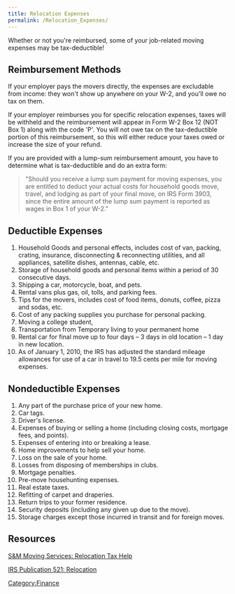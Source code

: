 ```yaml
---
title: Relocation Expenses
permalink: /Relocation_Expenses/
---
```


Whether or not you're reimbursed, some of your job-related moving expenses may be tax-deductible!

Reimbursement Methods
---------------------

If your employer pays the movers directly, the expenses are excludable from income: they won't show up anywhere on your W-2, and you'll owe no tax on them.

If your employer reimburses you for specific relocation expenses, taxes will be withheld and the reimbursement will appear in Form W-2 Box 12 (NOT Box 1) along with the code 'P'. You will not owe tax on the tax-deductible portion of this reimbursement, so this will either reduce your taxes owed or increase the size of your refund.

If you are provided with a lump-sum reimbursement amount, you have to determine what is tax-deductible and do an extra form:

> "Should you receive a lump sum payment for moving expenses, you are entitled to deduct your actual costs for household goods move, travel, and lodging as part of your final move, on IRS Form 3903, since the entire amount of the lump sum payment is reported as wages in Box 1 of your W-2."

Deductible Expenses
-------------------

1.  Household Goods and personal effects, includes cost of van, packing, crating, insurance, disconnecting & reconnecting utilities, and all appliances, satellite dishes, antennas, cable, etc.
2.  Storage of household goods and personal items within a period of 30 consecutive days.
3.  Shipping a car, motorcycle, boat, and pets.
4.  Rental vans plus gas, oil, tolls, and parking fees.
5.  Tips for the movers, includes cost of food items, donuts, coffee, pizza and sodas, etc.
6.  Cost of any packing supplies you purchase for personal packing.
7.  Moving a college student,
8.  Transportation from Temporary living to your permanent home
9.  Rental car for final move up to four days – 3 days in old location – 1 day in new location.
10. As of January 1, 2010, the IRS has adjusted the standard mileage allowances for use of a car in travel to 19.5 cents per mile for moving expenses.

Nondeductible Expenses
----------------------

1.  Any part of the purchase price of your new home.
2.  Car tags.
3.  Driver's license.
4.  Expenses of buying or selling a home (including closing costs, mortgage fees, and points).
5.  Expenses of entering into or breaking a lease.
6.  Home improvements to help sell your home.
7.  Loss on the sale of your home.
8.  Losses from disposing of memberships in clubs.
9.  Mortgage penalties.
10. Pre-move househunting expenses.
11. Real estate taxes.
12. Refitting of carpet and draperies.
13. Return trips to your former residence.
14. Security deposits (including any given up due to the move).
15. Storage charges except those incurred in transit and for foreign moves.

Resources
---------

[S&M Moving Services: Relocation Tax Help](http://www.smmoving.com/moving-tax-deductions)

[IRS Publication 521: Relocation](http://www.irs.gov/publications/p521/ar02.html)

[Category:Finance](/Category:Finance "wikilink")